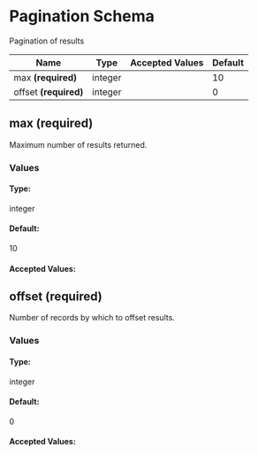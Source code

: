 

# Pagination Schema

Pagination of results


| Name | Type | Accepted Values | Default |
|------|------|--------|---------|
| max **(required)**| integer| | 10 |
| offset **(required)**| integer| | 0 |


## max **(required)**

Maximum number of results returned.

### Values

#### Type:
integer
#### Default:
10


#### Accepted Values:


## offset **(required)**

Number of records by which to offset results.

### Values

#### Type:
integer
#### Default:
0


#### Accepted Values:



